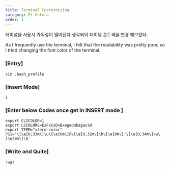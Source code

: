 ```yaml
---
title: Terminal Custormizing
category: Et Cetera
order: 1
---
```

터미널을 사용시 가독성이 떨어진다 생각되어 터미널 폰트색을 변경 해보았다.

As I frequently use the terminal, I felt that the readability was pretty poor, so I tried changing the font color of the terminal.

### **[Entry]**
~~~
vim .bash_profile
~~~
### **[Insert Mode]**
~~~
i
~~~
### **[Enter below Codes once get in INSERT mode ]**
~~~
export CLICOLOR=1
export LSCOLORS=ExFxCxDxBxegedabagacad
export TERM="xterm-color"
PS1='\[\e[0;33m\]\u\[\e[0m\]@\[\e[0;32m\]\h\[\e[0m\]:\[\e[0;34m\]\w\[\e[0m\]\$'
~~~
### **[Write and Quite]**
~~~
:wq!
~~~

